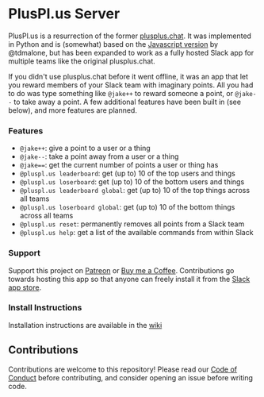 # PlusPl.us Server

PlusPl.us is a resurrection of the former [plusplus.chat](http://plusplus.chat). It was implemented in Python and
is (somewhat) based on the [Javascript version](https://github.com/tdmalone/working-plusplus/) by @tdmalone, but has
been expanded to work as a fully hosted Slack app for multiple teams like the original plusplus.chat.

If you didn't use plusplus.chat before it went offline, it was an app that let you reward members of your Slack team
with imaginary points. All you had to do was type something like `@jake++` to reward someone a point, or `@jake--`
to take away a point. A few additional features have been built in (see below), and more features are planned.


### Features

- `@jake++`: give a point to a user or a thing
- `@jake--`: take a point away from a user or a thing
- `@jake==`: get the current number of points a user or thing has
- `@pluspl.us leaderboard`: get (up to) 10 of the top users and things
- `@pluspl.us loserboard`: get (up to) 10 of the bottom users and things
- `@pluspl.us leaderboard global`: get (up to) 10 of the top things across all teams
- `@pluspl.us loserboard global`: get (up to) 10 of the bottom things across all teams
- `@pluspl.us reset`: permanently removes all points from a Slack team
- `@pluspl.us help`: get a list of the available commands from within Slack


### Support

Support this project on [Patreon](https://www.patreon.com/plpl) or [Buy me a Coffee](https://www.buymeacoffee.com/jhc). Contributions go towards hosting this app so that anyone can freely install it from the [Slack app store](https://www.slack.com/apps/AJ7NX3XFH-plusplus). 


### Install Instructions

Installation instructions are available in the [wiki](https://github.com/plusplusslack/pluspl.us/wiki/Installation)

## Contributions

Contributions are welcome to this repository! Please read our [Code of Conduct](/CODE_OF_CONDUCT.md) before contributing, and
consider opening an issue before writing code.
